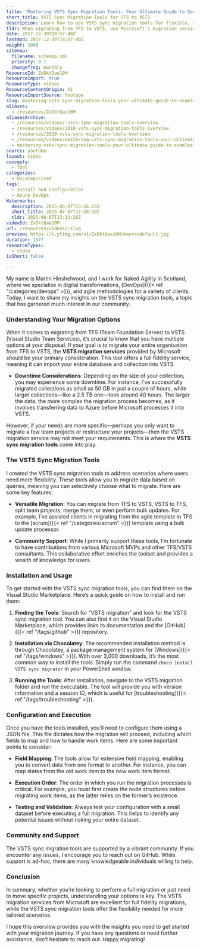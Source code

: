 ```yaml
---
title: 'Mastering VSTS Sync Migration Tools: Your Ultimate Guide to Seamless TFS to VSTS Transitions'
short_title: VSTS Sync Migration Tools for TFS to VSTS
description: Learn how to use VSTS sync migration tools for flexible, selective TFS to VSTS migrations, including setup, configuration, field mapping, and community support.
tldr: When migrating from TFS to VSTS, use Microsoft's migration service for full database moves, but choose VSTS sync migration tools if you need flexibility to migrate or restructure specific projects. The sync tools allow selective migration, field mapping, and bulk updates, and are supported by a strong community; install them via Chocolatey and always test with a small dataset first. Decide which approach fits your needs, and leverage available documentation and community support for a smooth migration.
date: 2017-12-30T18:57:40Z
lastmod: 2017-12-30T18:57:40Z
weight: 1000
sitemap:
  filename: sitemap.xml
  priority: 0.1
  changefreq: monthly
ResourceId: ZxDktQae10M
ResourceImport: true
ResourceType: videos
ResourceContentOrigin: AI
ResourceImportSource: Youtube
slug: mastering-vsts-sync-migration-tools-your-ultimate-guide-to-seamless-tfs-to-vsts-transitions
aliases:
  - /resources/ZxDktQae10M
aliasesArchive:
  - /resources/videos/-vsts-sync-migration-tools-overview
  - /resources/videos/2018-vsts-sync-migration-tools-overview
  - /resources/2018-vsts-sync-migration-tools-overview
  - /resources/videos/mastering-vsts-sync-migration-tools-your-ultimate-guide-to-seamless-tfs-to-vsts-transitions
  - mastering-vsts-sync-migration-tools-your-ultimate-guide-to-seamless-tfs-to-vsts-transitions
source: youtube
layout: video
concepts:
  - Tool
categories:
  - Uncategorized
tags:
  - Install and Configuration
  - Azure DevOps
Watermarks:
  description: 2025-05-07T13:16:23Z
  short_title: 2025-07-07T17:58:39Z
  tldr: 2025-08-07T13:13:26Z
videoId: ZxDktQae10M
url: /resources/videos/:slug
preview: https://i.ytimg.com/vi/ZxDktQae10M/maxresdefault.jpg
duration: 1977
resourceTypes:
  - video
isShort: false

---
```

My name is Martin Hinshelwood, and I work for Naked Agility in Scotland, where we specialise in digital transformations, [DevOps]({{< ref "/categories/devops" >}}), and agile methodologies for a variety of clients. Today, I want to share my insights on the VSTS sync migration tools, a topic that has garnered much interest in our community. 

### Understanding Your Migration Options

When it comes to migrating from TFS (Team Foundation Server) to VSTS (Visual Studio Team Services), it’s crucial to know that you have multiple options at your disposal. If your goal is to migrate your entire organisation from TFS to VSTS, the **VSTS migration services** provided by Microsoft should be your primary consideration. This tool offers a full fidelity service, meaning it can import your entire database and collection into VSTS. 

- **Downtime Considerations**: Depending on the size of your collection, you may experience some downtime. For instance, I’ve successfully migrated collections as small as 50 GB in just a couple of hours, while larger collections—like a 2.5 TB one—took around 40 hours. The larger the data, the more complex the migration process becomes, as it involves transferring data to Azure before Microsoft processes it into VSTS.

However, if your needs are more specific—perhaps you only want to migrate a few team projects or restructure your projects—then the VSTS migration service may not meet your requirements. This is where the **VSTS sync migration tools** come into play.

### The VSTS Sync Migration Tools

I created the VSTS sync migration tools to address scenarios where users need more flexibility. These tools allow you to migrate data based on queries, meaning you can selectively choose what to migrate. Here are some key features:

- **Versatile Migration**: You can migrate from TFS to VSTS, VSTS to TFS, split team projects, merge them, or even perform bulk updates. For example, I’ve assisted clients in migrating from the agile template in TFS to the [scrum]({{< ref "/categories/scrum" >}}) template using a bulk update processor.

- **Community Support**: While I primarily support these tools, I’m fortunate to have contributions from various Microsoft MVPs and other TFS/VSTS consultants. This collaborative effort enriches the toolset and provides a wealth of knowledge for users.

### Installation and Usage

To get started with the VSTS sync migration tools, you can find them on the Visual Studio Marketplace. Here’s a quick guide on how to install and run them:

1. **Finding the Tools**: Search for "VSTS migration" and look for the VSTS sync migration tool. You can also find it on the Visual Studio Marketplace, which provides links to documentation and the [GitHub]({{< ref "/tags/github" >}}) repository.

2. **Installation via Chocolatey**: The recommended installation method is through Chocolatey, a package management system for [Windows]({{< ref "/tags/windows" >}}). With over 3,000 downloads, it’s the most common way to install the tools. Simply run the command `choco install VSTS sync migrator` in your PowerShell window.

3. **Running the Tools**: After installation, navigate to the VSTS migration folder and run the executable. The tool will provide you with version information and a session ID, which is useful for [troubleshooting]({{< ref "/tags/troubleshooting" >}}).

### Configuration and Execution

Once you have the tools installed, you’ll need to configure them using a JSON file. This file dictates how the migration will proceed, including which fields to map and how to handle work items. Here are some important points to consider:

- **Field Mapping**: The tools allow for extensive field mapping, enabling you to convert data from one format to another. For instance, you can map states from the old work item to the new work item format.

- **Execution Order**: The order in which you run the migration processes is critical. For example, you must first create the node structures before migrating work items, as the latter relies on the former’s existence.

- **Testing and Validation**: Always test your configuration with a small dataset before executing a full migration. This helps to identify any potential issues without risking your entire dataset.

### Community and Support

The VSTS sync migration tools are supported by a vibrant community. If you encounter any issues, I encourage you to reach out on GitHub. While support is ad-hoc, there are many knowledgeable individuals willing to help.

### Conclusion

In summary, whether you’re looking to perform a full migration or just need to move specific projects, understanding your options is key. The VSTS migration services from Microsoft are excellent for full fidelity migrations, while the VSTS sync migration tools offer the flexibility needed for more tailored scenarios. 

I hope this overview provides you with the insights you need to get started with your migration journey. If you have any questions or need further assistance, don’t hesitate to reach out. Happy migrating!
